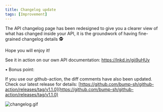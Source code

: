```yaml
---
title: Changelog update
tags: [Improvement]
---
```


The API changelog page has been redesigned to give you a clearer view of what has changed inside your API, it is the groundwork of having fine-grained changelog details 🕵️

Hope you will enjoy it! 

See it in action on our own API documentation: https://lnkd.in/gij9uHUy

• Bonus point:

If you use our github-action, the diff comments have also been updated. Check our latest release for details: [https://github.com/bump-sh/github-action/releases/tag/v1.1.0](https://github.com/bump-sh/github-action/releases/tag/v1.1.0)


![changelog.gif](/images/updates/changelog.gif)
